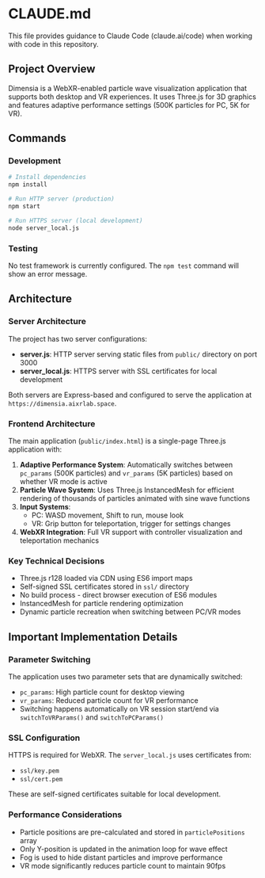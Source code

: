 # CLAUDE.md

This file provides guidance to Claude Code (claude.ai/code) when working with code in this repository.

## Project Overview
Dimensia is a WebXR-enabled particle wave visualization application that supports both desktop and VR experiences. It uses Three.js for 3D graphics and features adaptive performance settings (500K particles for PC, 5K for VR).

## Commands

### Development
```bash
# Install dependencies
npm install

# Run HTTP server (production)
npm start

# Run HTTPS server (local development)
node server_local.js
```

### Testing
No test framework is currently configured. The `npm test` command will show an error message.

## Architecture

### Server Architecture
The project has two server configurations:
- **server.js**: HTTP server serving static files from `public/` directory on port 3000
- **server_local.js**: HTTPS server with SSL certificates for local development

Both servers are Express-based and configured to serve the application at `https://dimensia.aixrlab.space`.

### Frontend Architecture
The main application (`public/index.html`) is a single-page Three.js application with:

1. **Adaptive Performance System**: Automatically switches between `pc_params` (500K particles) and `vr_params` (5K particles) based on whether VR mode is active
2. **Particle Wave System**: Uses Three.js InstancedMesh for efficient rendering of thousands of particles animated with sine wave functions
3. **Input Systems**:
   - PC: WASD movement, Shift to run, mouse look
   - VR: Grip button for teleportation, trigger for settings changes
4. **WebXR Integration**: Full VR support with controller visualization and teleportation mechanics

### Key Technical Decisions
- Three.js r128 loaded via CDN using ES6 import maps
- Self-signed SSL certificates stored in `ssl/` directory
- No build process - direct browser execution of ES6 modules
- InstancedMesh for particle rendering optimization
- Dynamic particle recreation when switching between PC/VR modes

## Important Implementation Details

### Parameter Switching
The application uses two parameter sets that are dynamically switched:
- `pc_params`: High particle count for desktop viewing
- `vr_params`: Reduced particle count for VR performance
- Switching happens automatically on VR session start/end via `switchToVRParams()` and `switchToPCParams()`

### SSL Configuration
HTTPS is required for WebXR. The `server_local.js` uses certificates from:
- `ssl/key.pem`
- `ssl/cert.pem`

These are self-signed certificates suitable for local development.

### Performance Considerations
- Particle positions are pre-calculated and stored in `particlePositions` array
- Only Y-position is updated in the animation loop for wave effect
- Fog is used to hide distant particles and improve performance
- VR mode significantly reduces particle count to maintain 90fps